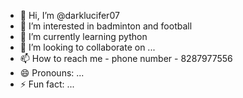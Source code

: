 - 👋 Hi, I’m @darklucifer07
- 👀 I’m interested in badminton and football
- 🌱 I’m currently learning python
- 💞️ I’m looking to collaborate on ...
- 📫 How to reach me - phone number - 8287977556
- 😄 Pronouns: ...
- ⚡ Fun fact: ...

<!---
darklucifer07/darklucifer07 is a ✨ special ✨ repository because its `README.md` (this file) appears on your GitHub profile.
You can click the Preview link to take a look at your changes.
--->
